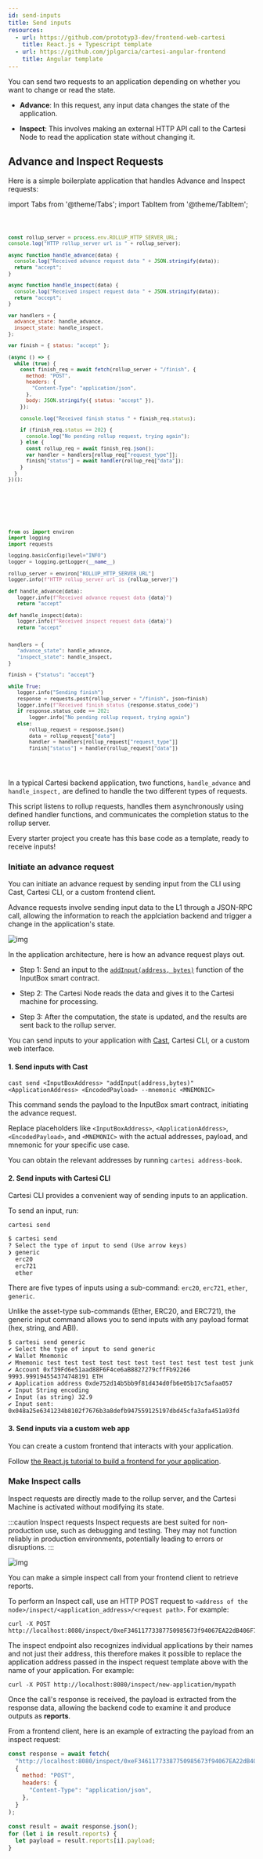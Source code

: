 ```yaml
---
id: send-inputs
title: Send inputs
resources:
  - url: https://github.com/prototyp3-dev/frontend-web-cartesi
    title: React.js + Typescript template
  - url: https://github.com/jplgarcia/cartesi-angular-frontend
    title: Angular template
---
```


You can send two requests to an application depending on whether you want to change or read the state.

- **Advance**: In this request, any input data changes the state of the application.

- **Inspect**: This involves making an external HTTP API call to the Cartesi Node to read the application state without changing it.

## Advance and Inspect Requests

Here is a simple boilerplate application that handles Advance and Inspect requests:

import Tabs from '@theme/Tabs';
import TabItem from '@theme/TabItem';

<Tabs>
  <TabItem value="JavaScript" label="JavaScript" default>
<pre><code>

```javascript
const rollup_server = process.env.ROLLUP_HTTP_SERVER_URL;
console.log("HTTP rollup_server url is " + rollup_server);

async function handle_advance(data) {
  console.log("Received advance request data " + JSON.stringify(data));
  return "accept";
}

async function handle_inspect(data) {
  console.log("Received inspect request data " + JSON.stringify(data));
  return "accept";
}

var handlers = {
  advance_state: handle_advance,
  inspect_state: handle_inspect,
};

var finish = { status: "accept" };

(async () => {
  while (true) {
    const finish_req = await fetch(rollup_server + "/finish", {
      method: "POST",
      headers: {
        "Content-Type": "application/json",
      },
      body: JSON.stringify({ status: "accept" }),
    });

    console.log("Received finish status " + finish_req.status);

    if (finish_req.status == 202) {
      console.log("No pending rollup request, trying again");
    } else {
      const rollup_req = await finish_req.json();
      var handler = handlers[rollup_req["request_type"]];
      finish["status"] = await handler(rollup_req["data"]);
    }
  }
})();
```

</code></pre>
</TabItem>

<TabItem value="Python" label="Python" default>
<pre><code>

```python
from os import environ
import logging
import requests

logging.basicConfig(level="INFO")
logger = logging.getLogger(__name__)

rollup_server = environ["ROLLUP_HTTP_SERVER_URL"]
logger.info(f"HTTP rollup_server url is {rollup_server}")

def handle_advance(data):
   logger.info(f"Received advance request data {data}")
   return "accept"

def handle_inspect(data):
   logger.info(f"Received inspect request data {data}")
   return "accept"


handlers = {
   "advance_state": handle_advance,
   "inspect_state": handle_inspect,
}

finish = {"status": "accept"}

while True:
   logger.info("Sending finish")
   response = requests.post(rollup_server + "/finish", json=finish)
   logger.info(f"Received finish status {response.status_code}")
   if response.status_code == 202:
       logger.info("No pending rollup request, trying again")
   else:
       rollup_request = response.json()
       data = rollup_request["data"]
       handler = handlers[rollup_request["request_type"]]
       finish["status"] = handler(rollup_request["data"])

```

</code></pre>
</TabItem>

</Tabs>

In a typical Cartesi backend application, two functions, `handle_advance` and `handle_inspect,` are defined to handle the two different types of requests.

This script listens to rollup requests, handles them asynchronously using defined handler functions, and communicates the completion status to the rollup server.

Every starter project you create has this base code as a template, ready to receive inputs!

### Initiate an advance request

You can initiate an advance request by sending input from the CLI using Cast, Cartesi CLI, or a custom frontend client.

Advance requests involve sending input data to the L1 through a JSON-RPC call, allowing the information to reach the applciation backend and trigger a change in the application's state.

![img](../../../static/img/v1.3/advance.jpg)

In the application architecture, here is how an advance request plays out.

- Step 1: Send an input to the [`addInput(address, bytes)`](../api-reference/contracts/input-box.md#addinput) function of the InputBox smart contract.

- Step 2: The Cartesi Node reads the data and gives it to the Cartesi machine for processing.

- Step 3: After the computation, the state is updated, and the results are sent back to the rollup server.

You can send inputs to your application with [Cast](https://book.getfoundry.sh/cast/), Cartesi CLI, or a custom web interface.

#### 1. Send inputs with Cast

```shell
cast send <InputBoxAddress> "addInput(address,bytes)" <ApplicationAddress> <EncodedPayload> --mnemonic <MNEMONIC>
```

This command sends the payload to the InputBox smart contract, initiating the advance request.

Replace placeholders like `<InputBoxAddress>`, `<ApplicationAddress>`, `<EncodedPayload>`, and `<MNEMONIC>` with the actual addresses, payload, and mnemonic for your specific use case.

You can obtain the relevant addresses by running `cartesi address-book`.

#### 2. Send inputs with Cartesi CLI

Cartesi CLI provides a convenient way of sending inputs to an application.

To send an input, run:

```shell
cartesi send
```

```shell
$ cartesi send
? Select the type of input to send (Use arrow keys)
❯ generic
  erc20
  erc721
  ether
```

There are five types of inputs using a sub-command: `erc20`, `erc721`, `ether`, `generic`.

Unlike the asset-type sub-commands (Ether, ERC20, and ERC721), the generic input command allows you to send inputs with any payload format (hex, string, and ABI).

```shell
$ cartesi send generic
✔ Select the type of input to send generic
✔ Wallet Mnemonic
✔ Mnemonic test test test test test test test test test test test junk
✔ Account 0xf39Fd6e51aad88F6F4ce6aB8827279cffFb92266 9993.999194554374748191 ETH
✔ Application address 0xde752d14b5bb9f81d434d0fb6e05b17c5afaa057
✔ Input String encoding
✔ Input (as string) 32.9
✔ Input sent: 0x048a25e6341234b8102f7676b3a8defb947559125197dbd45cfa3afa451a93fd
```

#### 3. Send inputs via a custom web app

You can create a custom frontend that interacts with your application.

Follow [the React.js tutorial to build a frontend for your application](../tutorials/react-frontend-application.md).

### Make Inspect calls

Inspect requests are directly made to the rollup server, and the Cartesi Machine is activated without modifying its state.

:::caution Inspect requests
Inspect requests are best suited for non-production use, such as debugging and testing. They may not function reliably in production environments, potentially leading to errors or disruptions.
:::

![img](../../../static/img/v1.3/inspect.jpg)

You can make a simple inspect call from your frontend client to retrieve reports.

To perform an Inspect call, use an HTTP POST request to `<address of the node>/inspect/<application_address>/<request path>`. For example:

```shell
curl -X POST http://localhost:8080/inspect/0xeF34611773387750985673f94067EA22dB406F72/mypath
```

The inspect endpoint also recognizes individual applications by their names and not just their address, this therefore makes it possible to replace the application address passed in the inspect request template above with the name of your application.
For example:

```shell
curl -X POST http://localhost:8080/inspect/new-application/mypath
```

Once the call's response is received, the payload is extracted from the response data, allowing the backend code to examine it and produce outputs as **reports**.

From a frontend client, here is an example of extracting the payload from an inspect request:

```javascript
const response = await fetch(
  "http://localhost:8080/inspect/0xeF34611773387750985673f94067EA22dB406F72/mypath",
  {
    method: "POST",
    headers: {
      "Content-Type": "application/json",
    },
  }
);

const result = await response.json();
for (let i in result.reports) {
  let payload = result.reports[i].payload;
}
```

